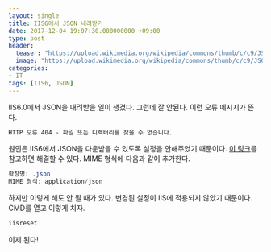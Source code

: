 ```yaml
---
layout: single
title: IIS6에서 JSON 내려받기
date: 2017-12-04 19:07:30.000000000 +09:00
type: post
header:
  teaser: "https://upload.wikimedia.org/wikipedia/commons/thumb/c/c9/JSON_vector_logo.svg/1200px-JSON_vector_logo.svg.png"
  image: "https://upload.wikimedia.org/wikipedia/commons/thumb/c/c9/JSON_vector_logo.svg/1200px-JSON_vector_logo.svg.png"
categories:
- IT
tags: [IIS6, JSON]
---
```


IIS6.0에서 JSON을 내려받을 일이 생겼다. 그런데 잘 안된다. 이런 오류 메시지가 뜬다.

```html
HTTP 오류 404 - 파일 또는 디렉터리를 찾을 수 없습니다.
```

원인은 IIS6에서 JSON을 다운받을 수 있도록 설정을 안해주었기 때문이다. [이 링크](https://support.microsoft.com/ko-kr/help/326965/iis-6-0-does-not-serve-unknown-mime-types)를 참고하면 해결할 수 있다. MIME 형식에 다음과 같이 추가한다.

```csharp
확장명: .json
MIME 형식: application/json
```

하지만 이렇게 해도 안 될 때가 있다. 변경된 설정이 IIS에 적용되지 않았기 때문이다. CMD를 열고 이렇게 치자.

```cmd
iisreset
```

이제 된다!